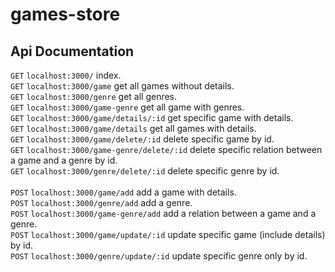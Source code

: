 # games-store

## Api Documentation

```GET``` ```localhost:3000/``` index. <br>
```GET``` ```localhost:3000/game``` get all games without details. <br>
```GET``` ```localhost:3000/genre``` get all genres. <br>
```GET``` ```localhost:3000/game-genre``` get all game with genres. <br>
```GET``` ```localhost:3000/game/details/:id``` get specific game with details. <br>
```GET``` ```localhost:3000/game/details``` get all games with details. <br>
```GET``` ```localhost:3000/game/delete/:id``` delete specific game by id. <br>
```GET``` ```localhost:3000/game-genre/delete/:id``` delete specific relation between a game and a genre by id. <br>
```GET``` ```localhost:3000/genre/delete/:id``` delete specific genre by id. <br><br>
```POST``` ```localhost:3000/game/add``` add a game with details. <br>
```POST``` ```localhost:3000/genre/add``` add a genre. <br>
```POST``` ```localhost:3000/game-genre/add``` add a relation between a game and a genre. <br>
```POST``` ```localhost:3000/game/update/:id``` update specific game (include details) by id. <br>
```POST``` ```localhost:3000/genre/update/:id``` update specific genre only by id. <br>
